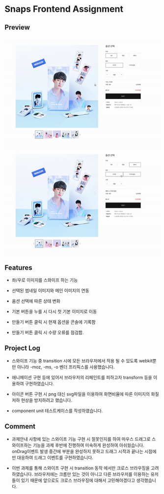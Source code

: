 # Snaps Frontend Assignment

## Preview

<img src="./src/assets/snaps_readme1.gif" alt="ReadmeOne" />

<br>

<img src="./src/assets/snaps_readme2.gif" alt="Readme2" />

<br>

## Features

- 좌/우로 이미지를 스와이프 하는 기능

- 선택된 썸네일 이미지와 메인 이미지의 연동

- 옴션 선택에 따른 상태 변화

- 기본 버튼을 누를 시 다시 첫 기본 이미지로 이동

- 만들기 버튼 클릭 시 현재 옵션을 콘솔에 기록함

- 만들기 버튼 클릭 시 수량 오류를 점검함.

## Project Log

- 스와이프 기능 중 transition 시에 모든 브라우저에서 적용 될 수 있도록 webkit뿐만 아니라 -moz, -ms, -o 벤더 프리픽스를 사용했습니다.

- 애니메이션 구현 등에 있어서 브라우저의 리페인트를 피하고자 transform 등을 이용하여 구현하였습니다.

- 아이콘 버튼 구현 시 png 대신 svg파일을 이용하여 화면비율에 따른 이미지의 화질 저하 현상을 방지하려고 했습니다.

- component unit 테스트케이스를 작성하였습니다.

## Comment

- 과제안내 사항에 있는 스와이프 기능 구현 시 잘못인지를 하여 마우스 드래그로 스와이프하는 기능을 과제 후반에 진행하여 미숙하게 완성하여 아쉬웠습니다. onDrag이벤트 발생 중간에 부분을 완성하지 못하고 드래그 시작과 끝나는 시점에만 대응하여 드래그 이벤트를 구현하였습니다.

- 이번 과제를 통해 스와이프 구현 시 transition 동작 에서만 크로스 브라우징을 고려하였습니다. 브라우저에는 크롬만 있는 것이 아니고 다른 브라우저를 이용하는 유저들이 있기 때문에 앞으로도 크로스 브라우징에 대해서 고민해야겠다고 생각했습니다.
